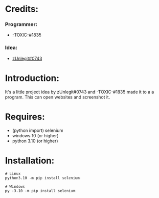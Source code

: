 # Credits:
### Programmer:
* [-TOXIC-#1835](http://cft-devs.xyz)
### Idea:
* [zUnlegit#0743](http://unlegit.cft-devs.xyz)
# Introduction:
It's a little project idea by zUnlegit#0743 and -TOXIC-#1835 made it to a a program.
This can open websites and screenshot it.
# Requires:
* (python import) selenium
* windows 10 (or higher)
* python 3.10 (or higher)
# Installation:
```
# Linux
python3.10 -m pip install selenium

# Windows
py -3.10 -m pip install selenium
```